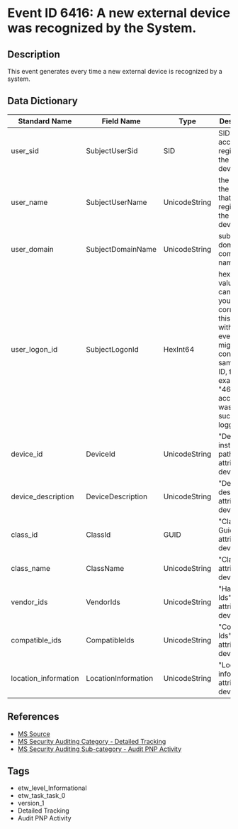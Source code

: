 # Event ID 6416: A new external device was recognized by the System.

## Description
This event generates every time a new external device is recognized by a system.

## Data Dictionary
|Standard Name|Field Name|Type|Description|Sample Value|
|---|---|---|---|---|
|user_sid|SubjectUserSid|SID|SID of account that registered the new device.|`S-1-5-18`|
|user_name|SubjectUserName|UnicodeString|the name of the account that registered the new device.|`DESKTOP-NFC0HVN$`|
|user_domain|SubjectDomainName|UnicodeString|subject's domain or computer name.|`WORKGROUP`|
|user_logon_id|SubjectLogonId|HexInt64|hexadecimal value that can help you correlate this event with recent events that might contain the same Logon ID, for example, "4624: An account was successfully logged on."|`0x3e7`|
|device_id|DeviceId|UnicodeString|"Device instance path" attribute of device.|`SCSI\Disk&Ven_Seagate&Prod_Expansion\000000`|
|device_description|DeviceDescription|UnicodeString|"Device description" attribute of device.|`Seagate Expansion SCSI Disk Device`|
|class_id|ClassId|GUID|"Class Guid" attribute of device.|`{4D36E967-E325-11CE-BFC1-08002BE10318}`|
|class_name|ClassName|UnicodeString|"Class" attribute of device.|`DiskDrive`|
|vendor_ids|VendorIds|UnicodeString|"Hardware Ids" attribute of device.|`SCSI\DiskSeagate_Expansion___0636 SCSI\DiskSeagateExpansion__ SCSI\DiskSeagate_ SCSI\Seagate_Expansion___0 Seagate_Expansion___0 GenDisk`|
|compatible_ids|CompatibleIds|UnicodeString|"Compatible Ids" attribute of device.|`SCSI\Disk SCSI\RAW`|
|location_information|LocationInformation|UnicodeString|"Location information" attribute of device.|`Bus Number 0, Target Id 0, LUN 0`|

## References
* [MS Source](https://github.com/MicrosoftDocs/windows-itpro-docs/blob/public/windows/security/threat-protection/auditing/event-6416.md)
* [MS Security Auditing Category - Detailed Tracking](https://docs.microsoft.com/en-us/windows/security/threat-protection/auditing/advanced-security-audit-policy-settings#detailed-tracking)
* [MS Security Auditing Sub-category - Audit PNP Activity](https://github.com/MicrosoftDocs/windows-itpro-docs/tree/master/windows/security/threat-protection/auditing/audit-pnp-activity.md)

## Tags
* etw_level_Informational
* etw_task_task_0
* version_1
* Detailed Tracking
* Audit PNP Activity
